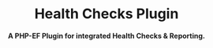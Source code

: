 
<h1 align="center">
  <br>
  <!--<a href=""><img src="" alt="Markdownify" width="200"></a>-->
  <br>
  Health Checks Plugin
  <br>
</h1>

<h4 align="center">A PHP-EF Plugin for integrated Health Checks & Reporting.</h4>
